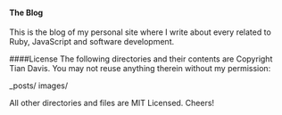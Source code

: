 #### The Blog
This is the blog of my personal site where I write about every related to Ruby, JavaScript and software development.

####License
The following directories and their contents are Copyright Tian Davis. You may not reuse anything therein without my permission:

_posts/
images/

All other directories and files are MIT Licensed. Cheers!
